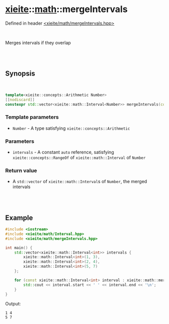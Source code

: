 # [xieite](../xieite.md)::[math](../math.md)::mergeIntervals
Defined in header [<xieite/math/mergeIntervals.hpp>](../../include/xieite/math/mergeIntervals.hpp)

<br/>

Merges intervals if they overlap

<br/><br/>

## Synopsis

<br/>

```cpp
template<xieite::concepts::Arithmetic Number>
[[nodiscard]]
constexpr std::vector<xieite::math::Interval<Number>> mergeIntervals(const xieite::concepts::RangeOf<xieite::math::Interval<Number>> auto& intervals) noexcept;
```
### Template parameters
- `Number` - A type satisfying `xieite::concepts::Arithmetic`
### Parameters
- `intervals` - A constant `auto` reference, satisfying `xieite::concepts::RangeOf` of `xieite::math::Interval` of `Number`
### Return value
- A `std::vector` of `xieite::math::Interval`s of `Number`, the merged intervals

<br/><br/>

## Example
```cpp
#include <iostream>
#include <xieite/math/Interval.hpp>
#include <xieite/math/mergeIntervals.hpp>

int main() {
	std::vector<xieite::math::Interval<int>> intervals {
		xieite::math::Interval<int>(1, 3),
		xieite::math::Interval<int>(2, 4),
		xieite::math::Interval<int>(5, 7)
	};

	for (const xieite::math::Interval<int> interval : xieite::math::mergeIntervals(intervals)) {
		std::cout << interval.start << ' ' << interval.end << '\n';
	}
}
```
Output:
```
1 4
5 7
```
